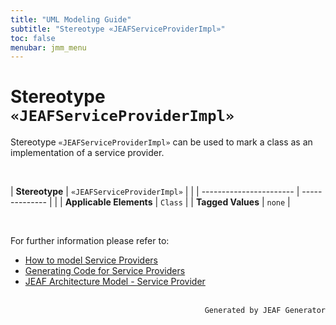 ```yaml
---
title: "UML Modeling Guide"
subtitle: "Stereotype «JEAFServiceProviderImpl»"
toc: false
menubar: jmm_menu
---
```


# Stereotype `«JEAFServiceProviderImpl»`
Stereotype `«JEAFServiceProviderImpl»` can be used to mark a class as an implementation of a service provider.

<br>

| **Stereotype**          | `«JEAFServiceProviderImpl»` | |
| ----------------------- | -------------- | |
| **Applicable Elements** | `Class`        |
| **Tagged Values**       | `none`           |

<br>

For further information please refer to:
- [How to model Service Providers](/uml-modeling-guide/how-to-model-service-providers) 
- [Generating Code for Service Providers](/developer-guide/code-for-jeaf-service-providers) 
- [JEAF Architecture Model - Service Provider](https://anaptecs.atlassian.net/wiki/spaces/JEAF/pages/515276970/JEAF+Architecture+Model#Service-Provider)


<br>

<div style="text-align: right"><code>Generated by JEAF Generator</code></div>

    
